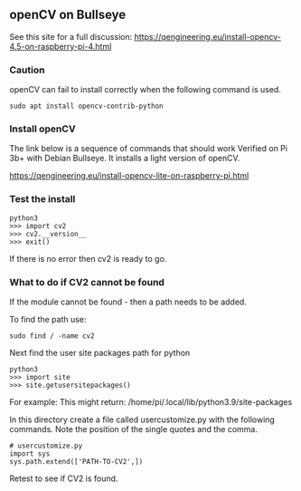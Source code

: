 ## openCV on Bullseye

See this site for a full discussion:
https://qengineering.eu/install-opencv-4.5-on-raspberry-pi-4.html


### Caution

openCV can fail to install correctly when the following command is used.

```
sudo apt install opencv-contrib-python
```


### Install openCV

The link below is a sequence of commands that should work
Verified on Pi 3b+ with Debian Bullseye.  It installs a light version of openCV.

https://qengineering.eu/install-opencv-lite-on-raspberry-pi.html

### Test the install

```
python3
>>> import cv2
>>> cv2.__version__
>>> exit()
```
If there is no error then cv2 is ready to go.

### What to do if CV2 cannot be found

If the module cannot be found - then a path needs to be added.

To find the path use:
```
sudo find / -name cv2
```

Next find the user site packages path for python

```
python3
>>> import site
>>> site.getusersitepackages()
```
For example:  This might return:
/home/pi/.local/lib/python3.9/site-packages

In this directory create a file called usercustomize.py with the following commands.
Note the position of the single quotes and the comma.
```
# usercustomize.py
import sys
sys.path.extend(['PATH-TO-CV2',])
```

Retest to see if CV2 is found.



